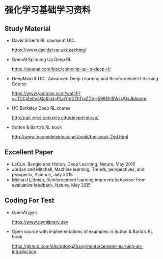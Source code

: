 # 强化学习基础学习资料

## Study Material

- David Silver’s RL course at UCL

  https://www.davidsilver.uk/teaching/

- OpenAI Spinning Up Deep RL

  https://openai.com/blog/spinning-up-in-deep-rl/

- DeepMind & UCL Advanced Deep Learning and Reinforcement Learning Course

  https://www.youtube.com/watch?v=TCCjZe0y4Qc&list=PLqYmG7hTraZDVH599EItlEWsUOsJbAodm

- UC Berkeley Deep RL course

  http://rail.eecs.berkeley.edu/deeprlcourse/

- Sutton & Barto’s RL book

  http://www.incompleteideas.net/book/the-book-2nd.html

## Excellent Paper

- LeCun, Bengio and Hinton, Deep Learning, Nature, May 2015
- Jordan and Mitchell, Machine learning: Trends, perspectives, and prospects, Science, July 2015
- Michael Littman, Reinforcement learning improves behaviour from evaluative feedback, Nature, May 2015



## Coding For Test

- OpenAI gym

  https://www.gymlibrary.dev

- Open source with implementations of examples in Sutton & Barto’s RL book

  https://github.com/ShangtongZhang/reinforcement-learning-an-introduction
